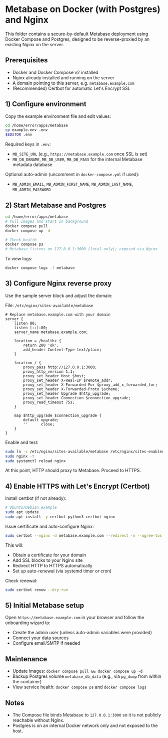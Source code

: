 # Metabase on Docker (with Postgres) and Nginx

This folder contains a secure-by-default Metabase deployment using Docker Compose and Postgres, designed to be reverse-proxied by an existing Nginx on the server.

## Prerequisites
- Docker and Docker Compose v2 installed
- Nginx already installed and running on the server
- A domain pointing to this server, e.g. `metabase.example.com`
- (Recommended) Certbot for automatic Let's Encrypt SSL

## 1) Configure environment

Copy the example environment file and edit values:

```bash
cd /home/error/apps/metabase
cp example.env .env
$EDITOR .env
```

Required keys in `.env`:
- `MB_SITE_URL` (e.g., `https://metabase.example.com` once SSL is set)
- `MB_DB_DBNAME`, `MB_DB_USER`, `MB_DB_PASS` for the internal Metabase metadata database

Optional auto-admin (uncomment in `docker-compose.yml` if used):
- `MB_ADMIN_EMAIL`, `MB_ADMIN_FIRST_NAME`, `MB_ADMIN_LAST_NAME`, `MB_ADMIN_PASSWORD`

## 2) Start Metabase and Postgres

```bash
cd /home/error/apps/metabase
# Pull images and start in background
docker compose pull
docker compose up -d

# Check health
docker compose ps
# Metabase listens on 127.0.0.1:3000 (local-only); exposed via Nginx
```

To view logs:
```bash
docker compose logs -f metabase
```

## 3) Configure Nginx reverse proxy

Use the sample server block and adjust the domain:

File: `/etc/nginx/sites-available/metabase`

```nginx
# Replace metabase.example.com with your domain
server {
    listen 80;
    listen [::]:80;
    server_name metabase.example.com;

    location = /healthz {
        return 200 'ok';
        add_header Content-Type text/plain;
    }

    location / {
        proxy_pass http://127.0.0.1:3000;
        proxy_http_version 1.1;
        proxy_set_header Host $host;
        proxy_set_header X-Real-IP $remote_addr;
        proxy_set_header X-Forwarded-For $proxy_add_x_forwarded_for;
        proxy_set_header X-Forwarded-Proto $scheme;
        proxy_set_header Upgrade $http_upgrade;
        proxy_set_header Connection $connection_upgrade;
        proxy_read_timeout 75s;
    }

    map $http_upgrade $connection_upgrade {
        default upgrade;
        ''      close;
    }
}
```

Enable and test:
```bash
sudo ln -s /etc/nginx/sites-available/metabase /etc/nginx/sites-enabled/metabase
sudo nginx -t
sudo systemctl reload nginx
```

At this point, HTTP should proxy to Metabase. Proceed to HTTPS.

## 4) Enable HTTPS with Let's Encrypt (Certbot)

Install certbot (if not already):
```bash
# Ubuntu/Debian example
sudo apt update
sudo apt install -y certbot python3-certbot-nginx
```

Issue certificate and auto-configure Nginx:
```bash
sudo certbot --nginx -d metabase.example.com --redirect -n --agree-tos -m you@example.com
```

This will:
- Obtain a certificate for your domain
- Add SSL blocks to your Nginx site
- Redirect HTTP to HTTPS automatically
- Set up auto-renewal (via systemd timer or cron)

Check renewal:
```bash
sudo certbot renew --dry-run
```

## 5) Initial Metabase setup

Open `https://metabase.example.com` in your browser and follow the onboarding wizard to:
- Create the admin user (unless auto-admin variables were provided)
- Connect your data sources
- Configure email/SMTP if needed

## Maintenance
- Update images: `docker compose pull && docker compose up -d`
- Backup Postgres volume `metabase_db_data` (e.g., via `pg_dump` from within the container)
- View service health: `docker compose ps` and `docker compose logs`

## Notes
- The Compose file binds Metabase to `127.0.0.1:3000` so it is not publicly reachable without Nginx.
- Postgres is on an internal Docker network only and not exposed to the host.
